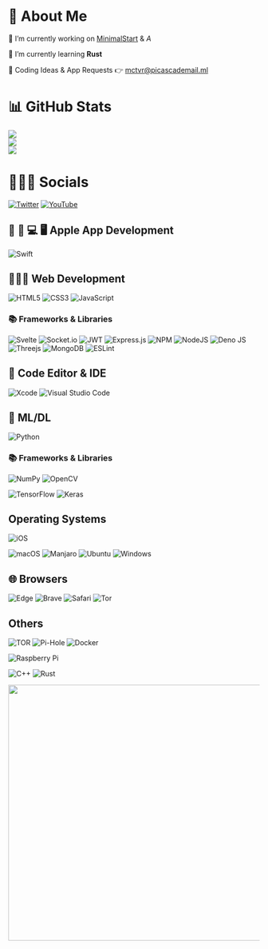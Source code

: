 # 💫 About Me
🔭 I’m currently working on <!--[WebMusicPlayer](https://github.com/MCTVR/WebMusicPlayer)-->[MinimalStart](https://github.com/MCTVR/MinimalStart) & *A*

🌱 I’m currently learning **Rust**

📩 Coding Ideas & App Requests 👉 [mctvr@picascademail.ml](mailto:mctvr@picascademail.ml)

# 📊 GitHub Stats
![](https://github-readme-stats-mctvr.vercel.app/api/?username=MCTVR&count_private=true&layout=compact&theme=github_dark&hide_border=true)<br/>
![](https://github-readme-streak-stats.herokuapp.com/?user=MCTVR&theme=tokyonight_duo&hide_border=true)<br/>
![](https://github-readme-stats-mctvr.vercel.app/api/top-langs/?username=MCTVR&count_private=true&layout=compact&theme=github_dark&hide_border=true)


# 🙋🏻‍♂️ Socials
[![Twitter](https://img.shields.io/badge/Twitter-%231DA1F2.svg?style=for-the-badge&logo=Twitter&logoColor=white)](https://twitter.com/Master_Creeper_)
[![YouTube](https://img.shields.io/badge/YouTube-%23FF0000.svg?style=for-the-badge&logo=YouTube&logoColor=white)](https://youtube.com/c/MasterCreeperMCTVR)

##  📱 💻 🖥 Apple App Development
![Swift](https://img.shields.io/badge/swift-F54A2A?style=for-the-badge&logo=swift&logoColor=white)

## 👨🏻‍💻 Web Development
![HTML5](https://img.shields.io/badge/html5-%23E34F26.svg?style=for-the-badge&logo=html5&logoColor=white)
![CSS3](https://img.shields.io/badge/css3-%231572B6.svg?style=for-the-badge&logo=css3&logoColor=white)
![JavaScript](https://img.shields.io/badge/javascript-%23323330.svg?style=for-the-badge&logo=javascript&logoColor=%23F7DF1E)

### 📚 Frameworks & Libraries
![Svelte](https://img.shields.io/badge/svelte-%23f1413d.svg?style=for-the-badge&logo=svelte&logoColor=white)
![Socket.io](https://img.shields.io/badge/Socket.io-black?style=for-the-badge&logo=socket.io&badgeColor=010101)
![JWT](https://img.shields.io/badge/JWT-black?style=for-the-badge&logo=JSON%20web%20tokens)
![Express.js](https://img.shields.io/badge/express.js-%23404d59.svg?style=for-the-badge&logo=express&logoColor=%2361DAFB)
![NPM](https://img.shields.io/badge/NPM-%23000000.svg?style=for-the-badge&logo=npm&logoColor=white)
![NodeJS](https://img.shields.io/badge/node.js-6DA55F?style=for-the-badge&logo=node.js&logoColor=white)
![Deno JS](https://img.shields.io/badge/deno%20js-000000?style=for-the-badge&logo=deno&logoColor=white)
![Threejs](https://img.shields.io/badge/threejs-black?style=for-the-badge&logo=three.js&logoColor=white)
![MongoDB](https://img.shields.io/badge/MongoDB-%234ea94b.svg?style=for-the-badge&logo=mongodb&logoColor=white)
![ESLint](https://img.shields.io/badge/ESLint-4B3263?style=for-the-badge&logo=eslint&logoColor=white)

## 🔨 Code Editor & IDE
![Xcode](https://img.shields.io/badge/Xcode-007ACC?style=for-the-badge&logo=Xcode&logoColor=white)
![Visual Studio Code](https://img.shields.io/badge/Visual%20Studio%20Code-0078d7.svg?style=for-the-badge&logo=visual-studio-code&logoColor=white)

## 🤖 ML/DL
![Python](https://img.shields.io/badge/python-3670A0?style=for-the-badge&logo=python&logoColor=ffdd54)

### 📚 Frameworks & Libraries
![NumPy](https://img.shields.io/badge/numpy-%23013243.svg?style=for-the-badge&logo=numpy&logoColor=white)
![OpenCV](https://img.shields.io/badge/opencv-%23white.svg?style=for-the-badge&logo=opencv&logoColor=white)

![TensorFlow](https://img.shields.io/badge/TensorFlow-%23FF6F00.svg?style=for-the-badge&logo=TensorFlow&logoColor=white)
![Keras](https://img.shields.io/badge/Keras-%23D00000.svg?style=for-the-badge&logo=Keras&logoColor=white)

## Operating Systems
![iOS](https://img.shields.io/badge/iOS-000000?style=for-the-badge&logo=ios&logoColor=white)

![macOS](https://img.shields.io/badge/mac%20os-000000?style=for-the-badge&logo=macos&logoColor=F0F0F0)
![Manjaro](https://img.shields.io/badge/Manjaro-35BF5C?style=for-the-badge&logo=Manjaro&logoColor=white)
![Ubuntu](https://img.shields.io/badge/Ubuntu-E95420?style=for-the-badge&logo=ubuntu&logoColor=white)
![Windows](https://img.shields.io/badge/Windows-0078D6?style=for-the-badge&logo=windows&logoColor=white)

## 🌐 Browsers
![Edge](https://img.shields.io/badge/Edge-0078D7?style=for-the-badge&logo=Microsoft-edge&logoColor=white)
![Brave](https://img.shields.io/badge/Brave-FB542B?style=for-the-badge&logo=Brave&logoColor=white)
![Safari](https://img.shields.io/badge/Safari-000000?style=for-the-badge&logo=Safari&logoColor=white)
![Tor](https://img.shields.io/badge/Tor-7D4698?style=for-the-badge&logo=Tor-Browser&logoColor=white)

## Others
![TOR](https://img.shields.io/badge/tor-%237E4798.svg?style=for-the-badge&logo=tor-project&logoColor=white)
![Pi-Hole](https://img.shields.io/badge/pihole-%2396060C.svg?style=for-the-badge&logo=pi-hole&logoColor=white)
![Docker](https://img.shields.io/badge/docker-%230db7ed.svg?style=for-the-badge&logo=docker&logoColor=white)

![Raspberry Pi](https://img.shields.io/badge/-RaspberryPi-C51A4A?style=for-the-badge&logo=Raspberry-Pi)

![C++](https://img.shields.io/badge/c++-%2300599C.svg?style=for-the-badge&logo=c%2B%2B&logoColor=white)
![Rust](https://img.shields.io/badge/rust-%23000000.svg?style=for-the-badge&logo=rust&logoColor=white)


<img src="https://random-memer.herokuapp.com/" width="512px"/>
